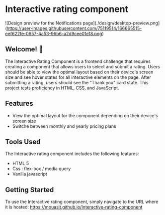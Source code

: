 # Interactive rating component

![Design preview for the Notifications page](./design/desktop-preview.png](https://user-images.githubusercontent.com/75119514/166665515-eef622fe-0657-4a53-96b6-a2d9cee01e18.png)

## Welcome! 👋

The Interactive Rating Component is a frontend challenge that requires creating a component that allows users to select and submit a rating. Users should be able to view the optimal layout based on their device's screen size and see hover states for all interactive elements on the page. After submitting a rating, users should see the "Thank you" card state. This project tests proficiency in HTML, CSS, and JavaScript.

## Features

- View the optimal layout for the component depending on their device's screen size
- Switche between monthly and yearly pricing plans

## Tools Used

The Interactive rating component includes the following features:

- HTML 5
- Css : flex-box / media query
- Vanilla javascript

## Getting Started

To use the Interactive rating component, simply navigate to the URL where it is hosted: https://mouasit.github.io/Interactive-rating-component
